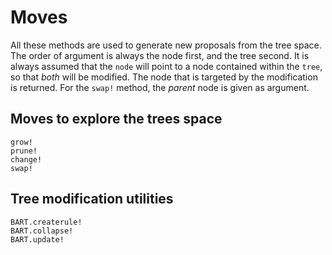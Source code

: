 # Moves

All these methods are used to generate new proposals from the tree space. The
order of argument is always the node first, and the tree second. It is always
assumed that the `node` will point to a node contained within the `tree`, so
that *both* will be modified. The node that is targeted by the modification is
returned. For the `swap!` method, the *parent* node is given as argument.

## Moves to explore the trees space

```@docs
grow!
prune!
change!
swap!
```

## Tree modification utilities

```@docs
BART.createrule!
BART.collapse!
BART.update!
```